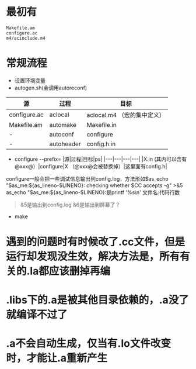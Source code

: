 # 最初有
```
Makefile.am
configure.ac
m4/acinclude.m4
```
# 常规流程
- 设置环境变量
- autogen.sh(会调用autoreconf)

|源|过程|目标|
|---|---|---|
|configure.ac|aclocal|aclocal.m4 （宏的集中定义）|
|Makefile.am|automake|Makefile.in|
|-|autoconf|configure|
|-|autoheader|config.h.in|


- configure --prefix= 
|源|过程|目标|ps|
|---|---|---|---|
|X.in (其内可以含有@xxx@）|configure|X （@xxx@会被替换掉）|这里面有config.h|

configure一般会把一些调试信息输出到config.log，方法形如$as_echo "$as_me:${as_lineno-$LINENO}: checking whether $CC accepts -g" >&5
as_echo "$as_me:${as_lineno-$LINENO}:是printf '%s\n' 文件名:代码行数
>&5是输出到config.log
>&6是输出到屏幕了？

- make




# 遇到的问题时有时候改了.cc文件，但是运行却发现没生效，解决方法是，所有有关的.la都应该删掉再编
# .libs下的.a是被其他目录依赖的，.a没了就编译不过了
# .a不会自动生成，仅当有.lo文件改变时，才能让.a重新产生
